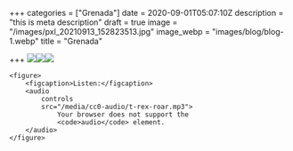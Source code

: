 +++
categories = ["Grenada"]
date = 2020-09-01T05:07:10Z
description = "this is meta description"
draft = true
image = "/images/pxl_20210913_152823513.jpg"
image_webp = "images/blog/blog-1.webp"
title = "Grenada"

+++
![](/images/pxl_20210910_211147810.jpg)![](/images/pxl_20210913_152823513.jpg)![](/images/pxl_20210910_211241726-portrait.jpg)

    <figure>
        <figcaption>Listen:</figcaption>
        <audio
            controls
            src="/media/cc0-audio/t-rex-roar.mp3">
                Your browser does not support the
                <code>audio</code> element.
        </audio>
    </figure>